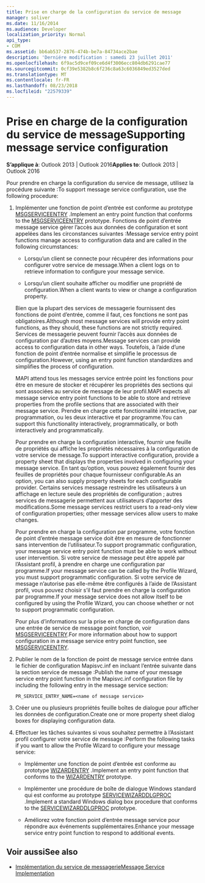 ```yaml
---
title: Prise en charge de la configuration du service de message
manager: soliver
ms.date: 11/16/2014
ms.audience: Developer
localization_priority: Normal
api_type:
- COM
ms.assetid: bb6ab537-2876-474b-be7a-84734ace2bae
description: 'Derniére modification : samedi 23 juillet 2011'
ms.openlocfilehash: 6f9ac5d9cef09ce6d4f3006ecc804db6291cae77
ms.sourcegitcommit: 0cf39e5382b8c6f236c8a63c6036849ed3527ded
ms.translationtype: MT
ms.contentlocale: fr-FR
ms.lasthandoff: 08/23/2018
ms.locfileid: "22579339"
---
```

# <a name="supporting-message-service-configuration"></a><span data-ttu-id="f4fbd-103">Prise en charge de la configuration du service de message</span><span class="sxs-lookup"><span data-stu-id="f4fbd-103">Supporting message service configuration</span></span>
  
<span data-ttu-id="f4fbd-104">**S’applique à**: Outlook 2013 | Outlook 2016</span><span class="sxs-lookup"><span data-stu-id="f4fbd-104">**Applies to**: Outlook 2013 | Outlook 2016</span></span> 
  
<span data-ttu-id="f4fbd-105">Pour prendre en charge la configuration du service de message, utilisez la procédure suivante :</span><span class="sxs-lookup"><span data-stu-id="f4fbd-105">To support message service configuration, use the following procedure:</span></span>
  
1. <span data-ttu-id="f4fbd-106">Implémenter une fonction de point d’entrée est conforme au prototype [MSGSERVICEENTRY](msgserviceentry.md) .</span><span class="sxs-lookup"><span data-stu-id="f4fbd-106">Implement an entry point function that conforms to the [MSGSERVICEENTRY](msgserviceentry.md) prototype.</span></span> <span data-ttu-id="f4fbd-107">Fonctions de point d’entrée message service gérer l’accès aux données de configuration et sont appelées dans les circonstances suivantes :</span><span class="sxs-lookup"><span data-stu-id="f4fbd-107">Message service entry point functions manage access to configuration data and are called in the following circumstances:</span></span> 
    
   - <span data-ttu-id="f4fbd-108">Lorsqu’un client se connecte pour récupérer des informations pour configurer votre service de message.</span><span class="sxs-lookup"><span data-stu-id="f4fbd-108">When a client logs on to retrieve information to configure your message service.</span></span>
    
   - <span data-ttu-id="f4fbd-109">Lorsqu’un client souhaite afficher ou modifier une propriété de configuration.</span><span class="sxs-lookup"><span data-stu-id="f4fbd-109">When a client wants to view or change a configuration property.</span></span> 
    
   <span data-ttu-id="f4fbd-110">Bien que la plupart des services de messagerie fournissent des fonctions de point d’entrée, comme il faut, ces fonctions ne sont pas obligatoires.</span><span class="sxs-lookup"><span data-stu-id="f4fbd-110">Although most message services will provide entry point functions, as they should, these functions are not strictly required.</span></span> <span data-ttu-id="f4fbd-111">Services de messagerie peuvent fournir l’accès aux données de configuration par d’autres moyens.</span><span class="sxs-lookup"><span data-stu-id="f4fbd-111">Message services can provide access to configuration data in other ways.</span></span> <span data-ttu-id="f4fbd-112">Toutefois, à l’aide d’une fonction de point d’entrée normalise et simplifie le processus de configuration.</span><span class="sxs-lookup"><span data-stu-id="f4fbd-112">However, using an entry point function standardizes and simplifies the process of configuration.</span></span>
    
   <span data-ttu-id="f4fbd-113">MAPI attend tous les messages service entrée point les fonctions pour être en mesure de stocker et récupérer les propriétés des sections qui sont associées au service de message de leur profil.</span><span class="sxs-lookup"><span data-stu-id="f4fbd-113">MAPI expects all message service entry point functions to be able to store and retrieve properties from the profile sections that are associated with their message service.</span></span> <span data-ttu-id="f4fbd-114">Prendre en charge cette fonctionnalité interactive, par programmation, ou les deux interactive et par programme.</span><span class="sxs-lookup"><span data-stu-id="f4fbd-114">You can support this functionality interactively, programmatically, or both interactively and programmatically.</span></span>
    
   <span data-ttu-id="f4fbd-115">Pour prendre en charge la configuration interactive, fournir une feuille de propriétés qui affiche les propriétés nécessaires à la configuration de votre service de message.</span><span class="sxs-lookup"><span data-stu-id="f4fbd-115">To support interactive configuration, provide a property sheet that displays the properties involved in configuring your message service.</span></span> <span data-ttu-id="f4fbd-116">En tant qu’option, vous pouvez également fournir des feuilles de propriétés pour chaque fournisseur configurable.</span><span class="sxs-lookup"><span data-stu-id="f4fbd-116">As an option, you can also supply property sheets for each configurable provider.</span></span> <span data-ttu-id="f4fbd-117">Certains services message restreindre les utilisateurs à un affichage en lecture seule des propriétés de configuration ; autres services de messagerie permettent aux utilisateurs d’apporter des modifications.</span><span class="sxs-lookup"><span data-stu-id="f4fbd-117">Some message services restrict users to a read-only view of configuration properties; other message services allow users to make changes.</span></span>
    
   <span data-ttu-id="f4fbd-118">Pour prendre en charge la configuration par programme, votre fonction de point d’entrée message service doit être en mesure de fonctionner sans intervention de l’utilisateur.</span><span class="sxs-lookup"><span data-stu-id="f4fbd-118">To support programmatic configuration, your message service entry point function must be able to work without user intervention.</span></span> <span data-ttu-id="f4fbd-119">Si votre service de message peut être appelé par l’Assistant profil, à prendre en charge une configuration par programme.</span><span class="sxs-lookup"><span data-stu-id="f4fbd-119">If your message service can be called by the Profile Wizard, you must support programmatic configuration.</span></span> <span data-ttu-id="f4fbd-120">Si votre service de message n’autorise pas elle-même être configurés à l’aide de l’Assistant profil, vous pouvez choisir s’il faut prendre en charge la configuration par programme.</span><span class="sxs-lookup"><span data-stu-id="f4fbd-120">If your message service does not allow itself to be configured by using the Profile Wizard, you can choose whether or not to support programmatic configuration.</span></span>
    
   <span data-ttu-id="f4fbd-121">Pour plus d’informations sur la prise en charge de configuration dans une entrée de service de message point fonction, voir [MSGSERVICEENTRY](msgserviceentry.md).</span><span class="sxs-lookup"><span data-stu-id="f4fbd-121">For more information about how to support configuration in a message service entry point function, see [MSGSERVICEENTRY](msgserviceentry.md).</span></span>
    
2. <span data-ttu-id="f4fbd-122">Publier le nom de la fonction de point de message service entrée dans le fichier de configuration Mapisvc.inf en incluant l’entrée suivante dans la section service de message :</span><span class="sxs-lookup"><span data-stu-id="f4fbd-122">Publish the name of your message service entry point function in the Mapisvc.inf configuration file by including the following entry in the message service section:</span></span>
    
   `PR_SERVICE_ENTRY_NAME=<name of message service>`
    
3. <span data-ttu-id="f4fbd-123">Créer une ou plusieurs propriétés feuille boîtes de dialogue pour afficher les données de configuration.</span><span class="sxs-lookup"><span data-stu-id="f4fbd-123">Create one or more property sheet dialog boxes for displaying configuration data.</span></span>
    
4. <span data-ttu-id="f4fbd-124">Effectuer les tâches suivantes si vous souhaitez permettre à l’Assistant profil configurer votre service de message :</span><span class="sxs-lookup"><span data-stu-id="f4fbd-124">Perform the following tasks if you want to allow the Profile Wizard to configure your message service:</span></span>
    
   - <span data-ttu-id="f4fbd-125">Implémenter une fonction de point d’entrée est conforme au prototype [WIZARDENTRY](wizardentry.md) .</span><span class="sxs-lookup"><span data-stu-id="f4fbd-125">Implement an entry point function that conforms to the [WIZARDENTRY](wizardentry.md) prototype.</span></span> 
    
   - <span data-ttu-id="f4fbd-126">Implémenter une procédure de boîte de dialogue Windows standard qui est conforme au prototype [SERVICEWIZARDDLGPROC](servicewizarddlgproc.md) .</span><span class="sxs-lookup"><span data-stu-id="f4fbd-126">Implement a standard Windows dialog box procedure that conforms to the [SERVICEWIZARDDLGPROC](servicewizarddlgproc.md) prototype.</span></span> 
    
   - <span data-ttu-id="f4fbd-127">Améliorez votre fonction point d’entrée message service pour répondre aux événements supplémentaires.</span><span class="sxs-lookup"><span data-stu-id="f4fbd-127">Enhance your message service entry point function to respond to additional events.</span></span>
    
## <a name="see-also"></a><span data-ttu-id="f4fbd-128">Voir aussi</span><span class="sxs-lookup"><span data-stu-id="f4fbd-128">See also</span></span>

- [<span data-ttu-id="f4fbd-129">Implémentation du service de messagerie</span><span class="sxs-lookup"><span data-stu-id="f4fbd-129">Message Service Implementation</span></span>](message-service-implementation.md)

